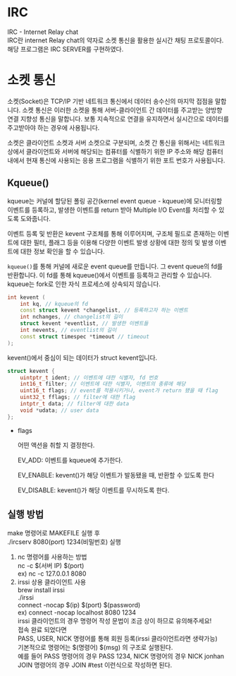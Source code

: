 # IRC 
IRC - Internet Relay chat</br>
IRC란 internet Relay chat의 약자로 소켓 통신을 활용한 실시간 채팅 프로토콜이다.</br>
해당 프로그램은 IRC SERVER를 구현하였다.</br>


# 소켓 통신

소켓(Socket)은 TCP/IP 기반 네트워크 통신에서 데이터 송수신의 마지막 접점을 말합니다. 소켓 통신은 이러한 소켓을 통해 서버-클라이언트 간 데이터를 주고받는 양방향 연결 지향성 통신을 말합니다. 보통 지속적으로 연결을 유지하면서 실시간으로 데이터를 주고받아야 하는 경우에 사용됩니다.

소켓은 클라이언트 소켓과 서버 소켓으로 구분되며, 소켓 간 통신을 위해서는 네트워크상에서 클라이언트와 서버에 해당되는 컴퓨터를 식별하기 위한 IP 주소와 해당 컴퓨터 내에서 현재 통신에 사용되는 응용 프로그램을 식별하기 위한 포트 번호가 사용됩니다.

## Kqueue()

kqueue는 커널에 할당된 폴링 공간(kernel event queue - kqueue)에 모니터링할 이벤트를 등록하고, 발생한 이벤트를 return 받아 Multiple I/O Event를 처리할 수 있도록 도와줍니다.

이벤트 등록 및 반환은 kevent 구조체를 통해 이루어지며, 구조체 필드로 존재하는 이벤트에 대한 필터, 플래그 등을 이용해 다양한 이벤트 발생 상황에 대한 정의 및 발생 이벤트에 대한 정보 확인을 할 수 있습니다.

`kqueue()`를 통해 커널에 새로운 event queue를 만듭니다. 그 event queue의 fd를 반환합니다. 이 fd를 통해 kqueue()에서 이벤트를 등록하고 관리할 수 있습니다. kqueue는 fork로 인한 자식 프로세스에 상속되지 않습니다.

```cpp
int kevent (
    int kq, // kqueue의 fd
    const struct kevent *changelist, // 등록하고자 하는 이벤트
    int nchanges, // changelist의 길이
    struct kevent *eventlist, // 발생한 이벤트들
    int nevents, // eventlist의 길이
    const struct timespec *timeout // timeout
);

```
kevent()에서 중심이 되는 데이터가 struct kevent입니다.
```cpp
struct kevent {
    uintptr_t ident; // 이벤트에 대한 식별자, fd 번호
    int16_t filter; // 이벤트에 대한 식별자, 이벤트의 종류에 해당
    uint16_t flags; // event를 적용시키거나, event가 return 됐을 때 flag
    uint32_t fflags; // filter에 대한 flag
    intptr_t data; // filter에 대한 data
    void *udata; // user data
};
```
- flags
    
    어떤 액션을 취할 지 결정한다.
    
    EV_ADD: 이벤트를 kqueue에 추가한다.
    
    EV_ENABLE: kevent()가 해당 이벤트가 발동됐을 때, 반환할 수 있도록 한다
    
    EV_DISABLE: kevent()가 해당 이벤트를 무시하도록 한다.

## 실행 방법
make 명령어로 MAKEFILE 실행 후 </br>
./ircserv 8080(port) 1234(비밀번호) 실행</br>
1. nc 명령어를 사용하는 방법</br>
  nc -c $(서버 IP) $(port)</br>
  ex) nc -c 127.0.0.1 8080</br>
2. irssi 상용 클라이언트 사용</br>
   brew install irssi</br>
   ./irssi</br>
   connect -nocap $(ip) $(port) $(password) </br>
   ex) connect -nocap localhost 8080 1234</br>
   irssi 클라이언트의 경우 명령어 작성 문법이 조금 상이 하므로 유의해주세요!</br>
접속 완료 되었다면 </br>
PASS, USER, NICK 명령어를 통해 회원 등록(irssi 클라이언트라면 생략가능)</br>
기본적으로 명령어는 $(명령어) $(msg) 의 구조로 실행된다.</br>
예를 들어 PASS 명령어의 경우 PASS 1234, NICK 명령어의 경우 NICK jonhan</br>
JOIN 명령어의 경우 JOIN #test 이런식으로 작성하면 된다. </br>
   
